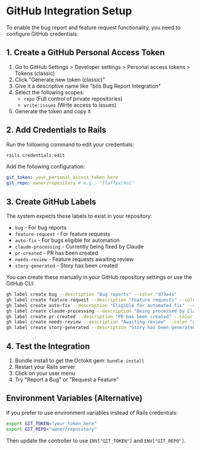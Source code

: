 # GitHub Integration Setup

To enable the bug report and feature request functionality, you need to configure GitHub credentials:

## 1. Create a GitHub Personal Access Token

1. Go to GitHub Settings > Developer settings > Personal access tokens > Tokens (classic)
2. Click "Generate new token (classic)"
3. Give it a descriptive name like "bŏs Bug Report Integration"
4. Select the following scopes:
   - `repo` (Full control of private repositories)
   - `write:issues` (Write access to issues)
5. Generate the token and copy it

## 2. Add Credentials to Rails

Run the following command to edit your credentials:

```bash
rails credentials:edit
```

Add the following configuration:

```yaml
git_token: your_personal_access_token_here
git_repo: owner/repository # e.g., "fluffyx/bos"
```

## 3. Create GitHub Labels

The system expects these labels to exist in your repository:

- `bug` - For bug reports
- `feature-request` - For feature requests
- `auto-fix` - For bugs eligible for automation
- `claude-processing` - Currently being fixed by Claude
- `pr-created` - PR has been created
- `needs-review` - Feature requests awaiting review
- `story-generated` - Story has been created

You can create these manually in your GitHub repository settings or use the GitHub CLI:

```bash
gh label create bug --description "Bug reports" --color "d73a4a"
gh label create feature-request --description "Feature requests" --color "a2eeef"
gh label create auto-fix --description "Eligible for automated fix" --color "0075ca"
gh label create claude-processing --description "Being processed by Claude" --color "ffcc00"
gh label create pr-created --description "PR has been created" --color "0e8a16"
gh label create needs-review --description "Awaiting review" --color "d4c5f9"
gh label create story-generated --description "Story has been generated" --color "c5def5"
```

## 4. Test the Integration

1. Bundle install to get the Octokit gem: `bundle install`
2. Restart your Rails server
3. Click on your user menu
4. Try "Report a Bug" or "Request a Feature"

## Environment Variables (Alternative)

If you prefer to use environment variables instead of Rails credentials:

```bash
export GIT_TOKEN="your_token_here"
export GIT_REPO="owner/repository"
```

Then update the controller to use `ENV["GIT_TOKEN"]` and `ENV["GIT_REPO"]`.